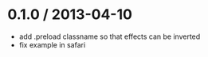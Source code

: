 
0.1.0 / 2013-04-10 
==================

  * add .preload classname so that effects can be inverted
  * fix example in safari
